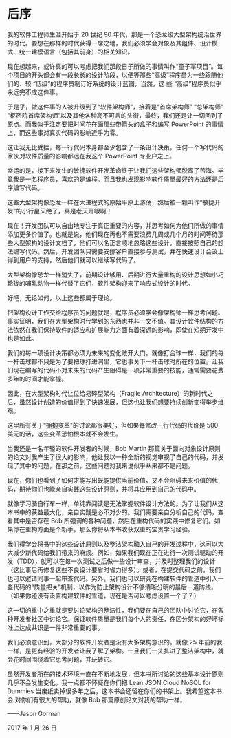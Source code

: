 # 后序

我的软件工程师生涯开始于 20 世纪 90 年代，那是一个恐龙级大型架构统治世界的时代。要想在那样的时代获得一席之地，我们必须学会对象及其组件、设计模式、统一建模语言（包括其前身）的相关知识。

现在想起来，或许真的可以考虑把我们那段日子所做的事情叫作“童子军项目”。每个项目的开头都会有一段长长的设计阶段，以便等那些“高级”程序员为一些跟随他们的、较 “低级”的程序员制订好系统的设计蓝图，当然，这 些 “高级”程序员似乎永远完不成这件事。

于是乎，做这件事的人被升级到了“软件架构师”，接着是“首席架构师” “总架构师” “枢密院首席架构师”以及其他各种高不可言的头衔，最终，我们还是让一切回到了原点。而我似乎注定要把时间花在画那些带箭头的盒子和编写 PowerPoint 的事情上，而这些事对真实代码的影响近乎为零。

这让我无比受挫，每一行代码本身都至少包含了一条设计决策，任何一个写代码的家伙对软件质量的影响都远在我这个 PowerPoint 专业户之上。

幸运的是，接下来发生的敏捷软件开发革命终于让我们这些架构师脱离了苦海。毕竟我是一名程序员，喜欢的是编程。而且我也发现影响软件质量最好的方法还是后序编写代码。

这些大型架构像恐龙一样在大进程式的原始平原上游荡，然后被一颗叫作“敏捷开发”的小行星灭绝了，真是老天开眼啊！

现在！开发团队可以自由地专注于真正重要的内容，并思考如何为他们所做的事情添加更多价值了。也就是说，他们现在再也不需要浪费几周或几个月的时间等待那些大型架构的设计文档了，他们可以名正言顺地忽略这些设计，直接按照自己的想法编写代码。然后，开发团队只需要安排客户直接参与测试，并在快速设计会议上得到用户的支持，然后他们就可以继续写代码了。

大型架构像恐龙一样消失了，前期设计够用、后期进行大量重构的设计思想如小巧玲珑的哺乳动物一样代替了它们，软件架构迎来了响应式设计的时代。

好吧，无论如何，以上这些都属于理论。

把架构设计工作交给程序员的问题就是，程序员必须学会像架构师一样思考问题。事实证明，我们在大型架构时代学到的东西也并非一文不值。其设计软件结构的方法依然在我们保持软件的适应和扩展能力方面有着深远的影响，即使在短期开发中也是如此。

我们的每一项设计决策都必须为未来的变化敞开大门。就像打台球一样，我们的每一杆击球都不只是为了要把球打进洞里，它也事关下一杆击球时所在的位置。让我们现在编写的代码不对未来的代码产生阻碍是一项非常重要的技能，通常需要花费多年的时间才能掌握。

因此，在大型架构时代让位给易碎型架构（Fragile Architecture）的新时代之后，虽然设计创造的价值得到了快速发展，但这也让我们想要持续创新变得举步维艰。

这里所有关于“拥抱变革"的讨论都很美好，但如果每修改一行代码的代价是 500 美元的话，这些变革恐怕根本就不会发生。

当我还是一名年轻的软件开发者的时候，Bob Martin 那篇关于面向对象设计原则的论文对我产生了很大的影响，他让我以一种全新的视觉审视了自己的代码，并发现了其中的问题，在那之前，这些问题对我来说似乎从来都不是问题。

现在，你们也看到了如何才能写出既能提供当前价值，又不会阻碍未来价值的代码，期待你们也能亲自实践这些设计原则，并将其应用到自己的代码中。

就像学习骑自行车一样，单纯靠阅读是无法掌握软件设计方法的。为了让我们从这本书中的获益最大化，亲自实践是必不对少的。我们需要亲自分析自己的代码，查看其中是否存在 Bob 所强调的各种问题，然后在重构代码的实践中修复它们。如果你在重构方面是个新手，那么你将从本书收获双重的宝贵学习经验。

我们得学会将书中的这些设计原则以及整洁架构融入自己的开发过程中，这可以大大减少新代码给我们带来的麻烦。例如，如果我们现在正在进行一次测试驱动的开发（TDD），就可以在每一次测试之后做一些设计审查，并及时整理我们的设计（这比事后再修复这些不良设计要省时省力得多）。或者，在提交代码之前，我们也可以邀请同事一起审查代码。另外，我们也可以研究在构建软件的管道中引入一些代码的“质量把关”机制，以作为防止架构设计不够清晰分明的最后一道防线。（如果你还没有设置构建软件的管道，现在是否可以考虑设置一个了？）

这一切的重中之重就是要讨论架构的整洁性，我们要在自己的团队中讨论它，在各种开发者社区中讨论它。保证软件质量是我们每个人的责任，在区分架构的好坏标准上达成共识是一件非常重要的事。

我们必须意识到，大部分的软件开发者是没有太多架构意识的。就像 25 年前的我一样，是更有经验的开发者让我了解了架构。一旦我们一头扎进了整洁架构中，就会花时间围绕着它思考问题，并玩转它。

虽然开发者所在的技术环境一直在不断地发展，但本书所讨论的这些基本设计原则几乎不会发生变化。我一点都不怀疑在你们把 Lean JSON Cloud NoSQL for Dummies 当废纸卖掉很多年之后，这本书会还留在你们的书架上。我希望这本书会 对你们有很大的帮助，就像 Bob 那篇原创论文对我的帮助一样。

——Jason Gorman

2017 年 1 月 26 日
